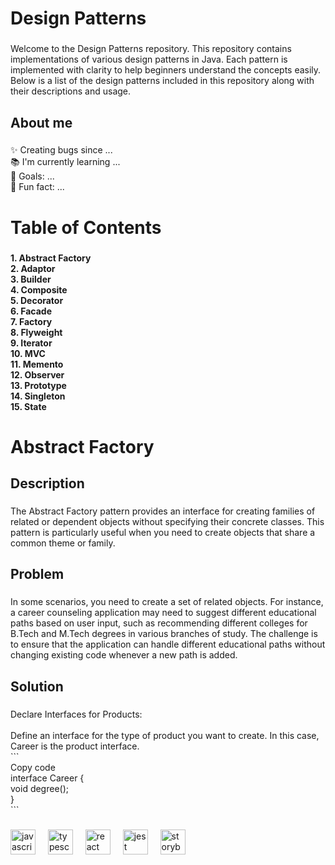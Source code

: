 <h1 align="left">Design Patterns</h1>

###

<p align="left">Welcome to the Design Patterns repository. This repository contains implementations of various design patterns in Java. Each pattern is implemented with clarity to help beginners understand the concepts easily. Below is a list of the design patterns included in this repository along with their descriptions and usage.</p>

###

<h2 align="left">About me</h2>

###

<p align="left">✨ Creating bugs since ...<br>📚 I'm currently learning ...<br>🎯 Goals: ...<br>🎲 Fun fact: ...</p>

###

<h1 align="left">Table of Contents</h1>

###

<h4 align="left">1. Abstract Factory<br>2. Adaptor<br>3. Builder<br>4. Composite<br>5. Decorator<br>6. Facade<br>7. Factory<br>8. Flyweight<br>9. Iterator<br>10. MVC<br>11. Memento<br>12. Observer<br>13. Prototype<br>14. Singleton<br>15. State</h4>

###

<h1 align="left">Abstract Factory</h1>

###

<h2 align="left">Description</h2>

###

<p align="left">The Abstract Factory pattern provides an interface for creating families of related or dependent objects without specifying their concrete classes. This pattern is particularly useful when you need to create objects that share a common theme or family.</p>

###

<h2 align="left">Problem</h2>

###

<p align="left">In some scenarios, you need to create a set of related objects. For instance, a career counseling application may need to suggest different educational paths based on user input, such as recommending different colleges for B.Tech and M.Tech degrees in various branches of study. The challenge is to ensure that the application can handle different educational paths without changing existing code whenever a new path is added.</p>

###

<h2 align="left">Solution</h2>

###

<p align="left">Declare Interfaces for Products:<br><br>Define an interface for the type of product you want to create. In this case, Career is the product interface.<br>```<br>Copy code<br>interface Career {<br>    void degree();<br>}<br>```</p>

###

<div align="left">
  <img src="https://cdn.jsdelivr.net/gh/devicons/devicon/icons/javascript/javascript-original.svg" height="40" alt="javascript logo"  />
  <img width="12" />
  <img src="https://cdn.jsdelivr.net/gh/devicons/devicon/icons/typescript/typescript-original.svg" height="40" alt="typescript logo"  />
  <img width="12" />
  <img src="https://cdn.jsdelivr.net/gh/devicons/devicon/icons/react/react-original.svg" height="40" alt="react logo"  />
  <img width="12" />
  <img src="https://cdn.jsdelivr.net/gh/devicons/devicon/icons/jest/jest-plain.svg" height="40" alt="jest logo"  />
  <img width="12" />
  <img src="https://cdn.jsdelivr.net/gh/devicons/devicon/icons/storybook/storybook-original.svg" height="40" alt="storybook logo"  />
</div>

###
